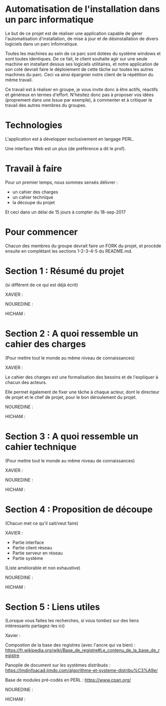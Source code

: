 # Automatisation de l'installation dans un parc informatique

Le but de ce projet est de réaliser une application capable de gérer l'automatisation d'installation, de mise à jour et de désinstallation de divers logiciels dans un parc infomratique. 


Toutes les machines au sein de ce parc sont dotées du système windows et sont toutes identiques. De ce fait, le client souhaite agir sur une seule machine en installant dessus ses logiciels utilitaires, et notre application de son coté devrait faire le déploiement de cette tâche sur toutes les autres machines du parc. Ceci va ainsi épargnier notre client de la répétition du même travail. 


Ce travail est à réaliser en groupe, je vous invite donc à être actifs, réactifs et généreux en termes d'effort. N'hésitez donc pas à proposer vos idées (proprement dans une Issue par exemple), à commenter et à critiquer le travail des autres membres du groupes.  



# Technologies

L'application est à développer exclusivement en langage PERL. 

Une interface Web est un plus (de préférence a dit le prof).



# Travail à faire

Pour un premier temps, nous sommes sensés délivrer : 

- un cahier des charges
- un cahier technique
- la découpe du projet

Et ceci dans un délai de 15 jours à compter du 18-sep-2017



# Pour commencer

Chacun des membres du groupe devrait faire un FORK du projet, et procède ensuite en complétant les sections 1-2-3-4-5 du README.md.   



# Section 1 : Résumé du projet 

(si différent de ce qui est déjà écrit)

XAVIER :


NOUREDINE :


HICHAM :



# Section 2 : A quoi ressemble un cahier des charges

(Pour mettre tout le monde au même niveau de connaissances)

XAVIER :

Le cahier des charges est une formalisation des besoins et de l'expliquer à chacun des acteurs.

Elle permet également de fixer une tâche à chaque acteur, dont le directeur de projet et le chef de projet, pour le bon déroulement du projet.


NOUREDINE :


HICHAM :



# Section 3 : A quoi ressemble un cahier technique

(Pour mettre tout le monde au même niveau de connaissances)

XAVIER :


NOUREDINE :


HICHAM :



# Section 4 : Proposition de découpe 

(Chacun met ce qu'il sait/veut faire)

XAVIER :

- Partie interface
- Partie client réseau
- Partie serveur en réseau
- Partie système

(Liste améliorable et non exhaustive)


NOUREDINE :


HICHAM :



# Section 5 : Liens utiles

(Lorsque vous faites les recherches, si vous tombez sur des liens intéressants partagez-les ici)

Xavier :

Compostion de la base des registres (avec l'ancre qui va bien) : https://fr.wikipedia.org/wiki/Base_de_registre#Le_contenu_de_la_base_de_registre

Panoplie de document sur les systèmes distribués : https://lmdinfoacad.jimdo.com/algorithme-et-systeme-distribu%C3%A9e/

Base de modules pré-codés en PERL : https://www.cpan.org/


NOUREDINE :


HICHAM :

